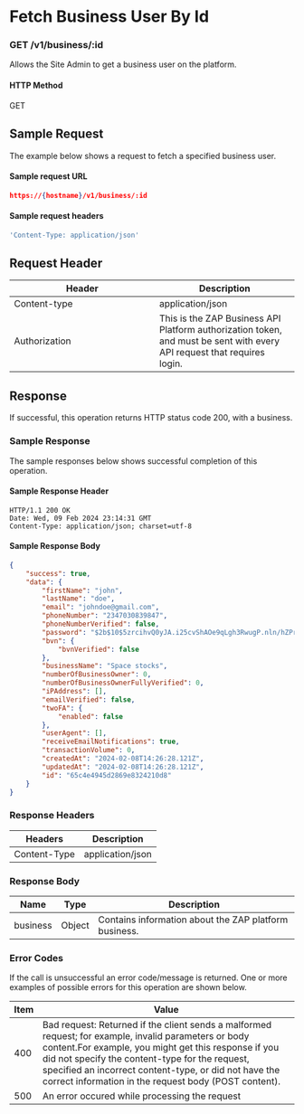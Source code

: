 # Fetch Business User By Id

### GET /v1/business/:id <a href="#top" id="top"></a>

Allows the Site Admin to get a business user on the platform.

#### HTTP Method <a href="#top" id="top"></a>

GET

## Sample Request <a href="#samplerequest" id="samplerequest"></a>

The example below shows a request to fetch a specified business user.

#### **Sample request** URL <a href="#top" id="top"></a>

```json
https://{hostname}/v1/business/:id
```

#### **Sample request headers** <a href="#top" id="top"></a>

```javascript
'Content-Type: application/json'
```

## Request Header <a href="#samplerequest" id="samplerequest"></a>

<table><thead><tr><th width="241">Header</th><th>Description</th></tr></thead><tbody><tr><td>Content-type</td><td>application/json</td></tr><tr><td>Authorization</td><td>This is the ZAP Business API Platform authorization token, and must be sent with every API request that requires login.</td></tr></tbody></table>

## Response <a href="#samplerequest" id="samplerequest"></a>

If successful, this operation returns HTTP status code 200, with a business.

### Sample Response <a href="#samplerequest" id="samplerequest"></a>

The sample responses below shows successful completion of this operation.

#### **Sample** Response Header <a href="#top" id="top"></a>

```
HTTP/1.1 200 OK
Date: Wed, 09 Feb 2024 23:14:31 GMT
Content-Type: application/json; charset=utf-8
```

#### **Sample** Response Body <a href="#top" id="top"></a>

```json
{
    "success": true,
    "data": {
        "firstName": "john",
        "lastName": "doe",
        "email": "johndoe@gmail.com",
        "phoneNumber": "2347030839847",
        "phoneNumberVerified": false,
        "password": "$2b$10$5zrcihvQ0yJA.i25cvShAOe9qLgh3RwugP.nln/hZPrl/CD281a8O",
        "bvn": {
            "bvnVerified": false
        },
        "businessName": "Space stocks",
        "numberOfBusinessOwner": 0,
        "numberOfBusinessOwnerFullyVerified": 0,
        "iPAddress": [],
        "emailVerified": false,
        "twoFA": {
            "enabled": false
        },
        "userAgent": [],
        "receiveEmailNotifications": true,
        "transactionVolume": 0,
        "createdAt": "2024-02-08T14:26:28.121Z",
        "updatedAt": "2024-02-08T14:26:28.121Z",
        "id": "65c4e4945d2869e8324210d8"
    }
}
```

### Response Headers <a href="#samplerequest" id="samplerequest"></a>

| Headers      | Description      |
| ------------ | ---------------- |
| Content-Type | application/json |

### Response Body <a href="#samplerequest" id="samplerequest"></a>

| Name     | Type   | Description                                           |
| -------- | ------ | ----------------------------------------------------- |
| business | Object | Contains information about the ZAP platform business. |

### Error Codes <a href="#samplerequest" id="samplerequest"></a>

If the call is unsuccessful an error code/message is returned. One or more examples of possible errors for this operation are shown below.

| Item | Value                                                                                                                                                                                                                                                                                                                             |
| ---- | --------------------------------------------------------------------------------------------------------------------------------------------------------------------------------------------------------------------------------------------------------------------------------------------------------------------------------- |
| 400  | Bad request: Returned if the client sends a malformed request; for example, invalid parameters or body content.For example, you might get this response if you did not specify the content-type for the request, specified an incorrect content-type, or did not have the correct information in the request body (POST content). |
| 500  | An error occured while processing the request                                                                                                                                                                                                                                                                                     |
